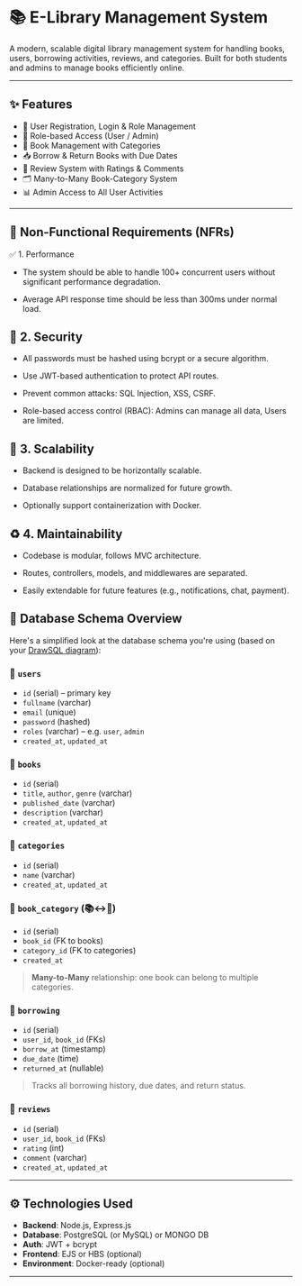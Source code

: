 # 📚 E-Library Management System

A modern, scalable digital library management system for handling books, users, borrowing activities, reviews, and categories. Built for both students and admins to manage books efficiently online.

---

## ✨ Features

- 👤 User Registration, Login & Role Management
- 🔐 Role-based Access (User / Admin)
- 📖 Book Management with Categories
- 📥 Borrow & Return Books with Due Dates
- 📝 Review System with Ratings & Comments
- 🗂️ Many-to-Many Book-Category System
- 📊 Admin Access to All User Activities

---
## 🧱 Non-Functional Requirements (NFRs)

✅ 1. Performance

- The system should be able to handle 100+ concurrent users without significant performance degradation.

- Average API response time should be less than 300ms under normal load.

## 🔐 2. Security

- All passwords must be hashed using bcrypt or a secure algorithm.

- Use JWT-based authentication to protect API routes.

- Prevent common attacks: SQL Injection, XSS, CSRF.

- Role-based access control (RBAC): Admins can manage all data, Users are limited.

## 🔄 3. Scalability

- Backend is designed to be horizontally scalable.

- Database relationships are normalized for future growth.

- Optionally support containerization with Docker.

## ♻️ 4. Maintainability

- Codebase is modular, follows MVC architecture.

- Routes, controllers, models, and middlewares are separated.

- Easily extendable for future features (e.g., notifications, chat, payment).

## 🧩 Database Schema Overview

Here's a simplified look at the database schema you're using (based on your [DrawSQL diagram](https://drawsql.app/teams/azul-x/diagrams/e-library#)):

### 🔸 `users`
- `id` (serial) – primary key
- `fullname` (varchar)
- `email` (unique)
- `password` (hashed)
- `roles` (varchar) – e.g. `user`, `admin`
- `created_at`, `updated_at`

### 🔸 `books`
- `id` (serial)
- `title`, `author`, `genre` (varchar)
- `published_date` (varchar)
- `description` (varchar)
- `created_at`, `updated_at`

### 🔸 `categories`
- `id` (serial)
- `name` (varchar)
- `created_at`, `updated_at`

### 🔸 `book_category` (📚↔️📂)
- `id` (serial)
- `book_id` (FK to books)
- `category_id` (FK to categories)
- `created_at`

> **Many-to-Many** relationship: one book can belong to multiple categories.

### 🔸 `borrowing`
- `id` (serial)
- `user_id`, `book_id` (FKs)
- `borrow_at` (timestamp)
- `due_date` (time)
- `returned_at` (nullable)

> Tracks all borrowing history, due dates, and return status.

### 🔸 `reviews`
- `id` (serial)
- `user_id`, `book_id` (FKs)
- `rating` (int)
- `comment` (varchar)
- `created_at`, `updated_at`

---

## ⚙️ Technologies Used

- **Backend**: Node.js, Express.js
- **Database**: PostgreSQL (or MySQL) or MONGO DB
- **Auth**: JWT + bcrypt
- **Frontend**: EJS or HBS (optional)
- **Environment**: Docker-ready (optional)

---

